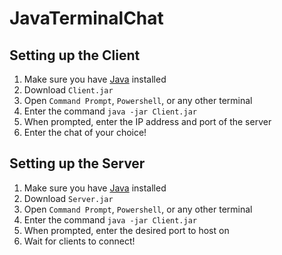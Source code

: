 # JavaTerminalChat
## Setting up the Client
1. Make sure you have [Java](https://www.java.com/download/ie_manual.jsp) installed
2. Download `Client.jar`
3. Open `Command Prompt`, `Powershell`, or any other terminal
4. Enter the command `java -jar Client.jar`
5. When prompted, enter the IP address and port of the server
6. Enter the chat of your choice!
## Setting up the Server
1. Make sure you have [Java](https://www.java.com/download/ie_manual.jsp) installed
2. Download `Server.jar`
3. Open `Command Prompt`, `Powershell`, or any other terminal
4. Enter the command `java -jar Client.jar`
5. When prompted, enter the desired port to host on
6. Wait for clients to connect!

